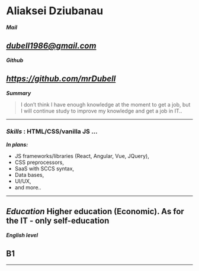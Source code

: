 # Aliaksei Dziubanau

**_Mail_**

_<dubell1986@gmail.com>_
---
**_Github_**

_<https://github.com/mrDubell>_
---
**_Summary_**
> I don’t think I have enough knowledge at the moment to get a job, 
> but I will continue study to improve my knowledge and get a job in IT..
---
### **_Skills_** :  HTML/CSS/vanilla JS …


**_In plans:_**
- JS frameworks/libraries (React, Angular, Vue, JQuery),
- CSS preprocessors,
- SaaS with SCCS syntax,
- Data bases,
- UI/UX,
- and more..

---

**_Education_**
Higher education (Economic). As for the IT - only self-education
---
**_English level_**
## B1
___
